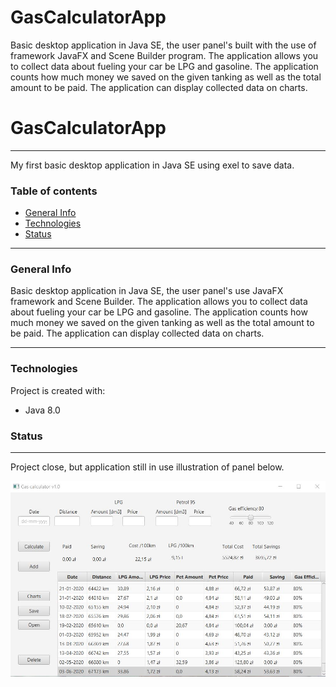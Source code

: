 # GasCalculatorApp
Basic desktop application in Java SE, the user panel's built with the use of framework JavaFX and Scene Builder program.
The application allows you to collect data about fueling your car be LPG and gasoline. The application counts how much money we saved on the given tanking as well as 
the total amount to be paid. The application can display collected data on charts.

# GasCalculatorApp
---
My first basic desktop application in Java SE using exel to save data.

### Table of contents
* [General Info](#general-info)
* [Technologies](#technologies)
* [Status](#status)

---
### General Info

Basic desktop application in Java SE, the user panel's use JavaFX framework and Scene Builder.
The application allows you to collect data about fueling your car be LPG and gasoline. The application counts how much money we saved on the given tanking as well as the total amount to be paid. The application can display collected data on charts.

---
### Technologies
Project is created with:
- Java 8.0

### Status
---
Project close, but application still in use illustration of panel below.

![](https://github.com/JaroslawCzerwinski/GasCalculatorApp/blob/master/src/eng/gascalculator/GasAppi.JPG)
